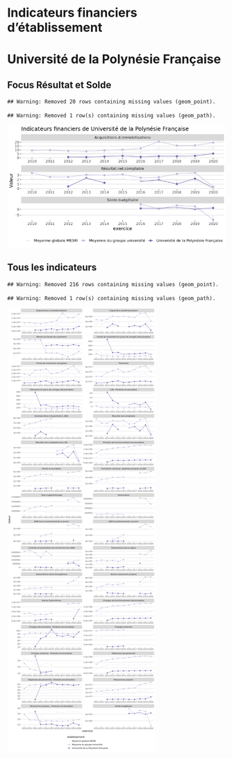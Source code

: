 Indicateurs financiers d’établissement
================

# Université de la Polynésie Française

## Focus Résultat et Solde

    ## Warning: Removed 20 rows containing missing values (geom_point).

    ## Warning: Removed 1 row(s) containing missing values (geom_path).

![](université_de_la_polynésie_française_files/figure-gfm/etab.focus-1.png)<!-- -->

## Tous les indicateurs

    ## Warning: Removed 216 rows containing missing values (geom_point).

    ## Warning: Removed 1 row(s) containing missing values (geom_path).

![](université_de_la_polynésie_française_files/figure-gfm/etab-1.png)<!-- -->
